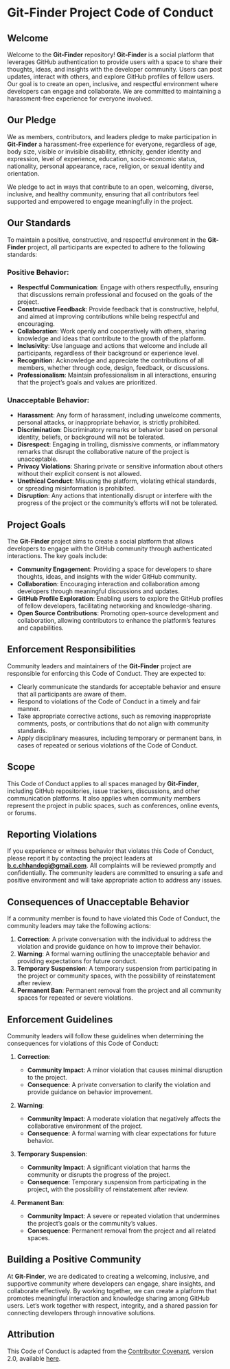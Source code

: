 # Git-Finder Project Code of Conduct

## Welcome

Welcome to the **Git-Finder** repository! **Git-Finder** is a social platform that leverages GitHub authentication to provide users with a space to share their thoughts, ideas, and insights with the developer community. Users can post updates, interact with others, and explore GitHub profiles of fellow users. Our goal is to create an open, inclusive, and respectful environment where developers can engage and collaborate. We are committed to maintaining a harassment-free experience for everyone involved.

## Our Pledge

We as members, contributors, and leaders pledge to make participation in **Git-Finder** a harassment-free experience for everyone, regardless of age, body size, visible or invisible disability, ethnicity, gender identity and expression, level of experience, education, socio-economic status, nationality, personal appearance, race, religion, or sexual identity and orientation.

We pledge to act in ways that contribute to an open, welcoming, diverse, inclusive, and healthy community, ensuring that all contributors feel supported and empowered to engage meaningfully in the project.

## Our Standards

To maintain a positive, constructive, and respectful environment in the **Git-Finder** project, all participants are expected to adhere to the following standards:

### Positive Behavior:
- **Respectful Communication**: Engage with others respectfully, ensuring that discussions remain professional and focused on the goals of the project.
- **Constructive Feedback**: Provide feedback that is constructive, helpful, and aimed at improving contributions while being respectful and encouraging.
- **Collaboration**: Work openly and cooperatively with others, sharing knowledge and ideas that contribute to the growth of the platform.
- **Inclusivity**: Use language and actions that welcome and include all participants, regardless of their background or experience level.
- **Recognition**: Acknowledge and appreciate the contributions of all members, whether through code, design, feedback, or discussions.
- **Professionalism**: Maintain professionalism in all interactions, ensuring that the project’s goals and values are prioritized.

### Unacceptable Behavior:
- **Harassment**: Any form of harassment, including unwelcome comments, personal attacks, or inappropriate behavior, is strictly prohibited.
- **Discrimination**: Discriminatory remarks or behavior based on personal identity, beliefs, or background will not be tolerated.
- **Disrespect**: Engaging in trolling, dismissive comments, or inflammatory remarks that disrupt the collaborative nature of the project is unacceptable.
- **Privacy Violations**: Sharing private or sensitive information about others without their explicit consent is not allowed.
- **Unethical Conduct**: Misusing the platform, violating ethical standards, or spreading misinformation is prohibited.
- **Disruption**: Any actions that intentionally disrupt or interfere with the progress of the project or the community’s efforts will not be tolerated.

## Project Goals

The **Git-Finder** project aims to create a social platform that allows developers to engage with the GitHub community through authenticated interactions. The key goals include:

- **Community Engagement**: Providing a space for developers to share thoughts, ideas, and insights with the wider GitHub community.
- **Collaboration**: Encouraging interaction and collaboration among developers through meaningful discussions and updates.
- **GitHub Profile Exploration**: Enabling users to explore the GitHub profiles of fellow developers, facilitating networking and knowledge-sharing.
- **Open Source Contributions**: Promoting open-source development and collaboration, allowing contributors to enhance the platform’s features and capabilities.

## Enforcement Responsibilities

Community leaders and maintainers of the **Git-Finder** project are responsible for enforcing this Code of Conduct. They are expected to:

- Clearly communicate the standards for acceptable behavior and ensure that all participants are aware of them.
- Respond to violations of the Code of Conduct in a timely and fair manner.
- Take appropriate corrective actions, such as removing inappropriate comments, posts, or contributions that do not align with community standards.
- Apply disciplinary measures, including temporary or permanent bans, in cases of repeated or serious violations of the Code of Conduct.

## Scope

This Code of Conduct applies to all spaces managed by **Git-Finder**, including GitHub repositories, issue trackers, discussions, and other communication platforms. It also applies when community members represent the project in public spaces, such as conferences, online events, or forums.

## Reporting Violations

If you experience or witness behavior that violates this Code of Conduct, please report it by contacting the project leaders at **b.c.chhandogi@gmail.com**. All complaints will be reviewed promptly and confidentially. The community leaders are committed to ensuring a safe and positive environment and will take appropriate action to address any issues.

## Consequences of Unacceptable Behavior

If a community member is found to have violated this Code of Conduct, the community leaders may take the following actions:

1. **Correction**: A private conversation with the individual to address the violation and provide guidance on how to improve their behavior.
2. **Warning**: A formal warning outlining the unacceptable behavior and providing expectations for future conduct.
3. **Temporary Suspension**: A temporary suspension from participating in the project or community spaces, with the possibility of reinstatement after review.
4. **Permanent Ban**: Permanent removal from the project and all community spaces for repeated or severe violations.

## Enforcement Guidelines

Community leaders will follow these guidelines when determining the consequences for violations of this Code of Conduct:

1. **Correction**:
   - **Community Impact**: A minor violation that causes minimal disruption to the project.
   - **Consequence**: A private conversation to clarify the violation and provide guidance on behavior improvement.

2. **Warning**:
   - **Community Impact**: A moderate violation that negatively affects the collaborative environment of the project.
   - **Consequence**: A formal warning with clear expectations for future behavior.

3. **Temporary Suspension**:
   - **Community Impact**: A significant violation that harms the community or disrupts the progress of the project.
   - **Consequence**: Temporary suspension from participating in the project, with the possibility of reinstatement after review.

4. **Permanent Ban**:
   - **Community Impact**: A severe or repeated violation that undermines the project’s goals or the community’s values.
   - **Consequence**: Permanent removal from the project and all related spaces.

## Building a Positive Community

At **Git-Finder**, we are dedicated to creating a welcoming, inclusive, and supportive community where developers can engage, share insights, and collaborate effectively. By working together, we can create a platform that promotes meaningful interaction and knowledge sharing among GitHub users. Let’s work together with respect, integrity, and a shared passion for connecting developers through innovative solutions.

## Attribution

This Code of Conduct is adapted from the [Contributor Covenant](https://www.contributor-covenant.org), version 2.0, available [here](https://www.contributor-covenant.org/version/2/0/code_of_conduct.html).

